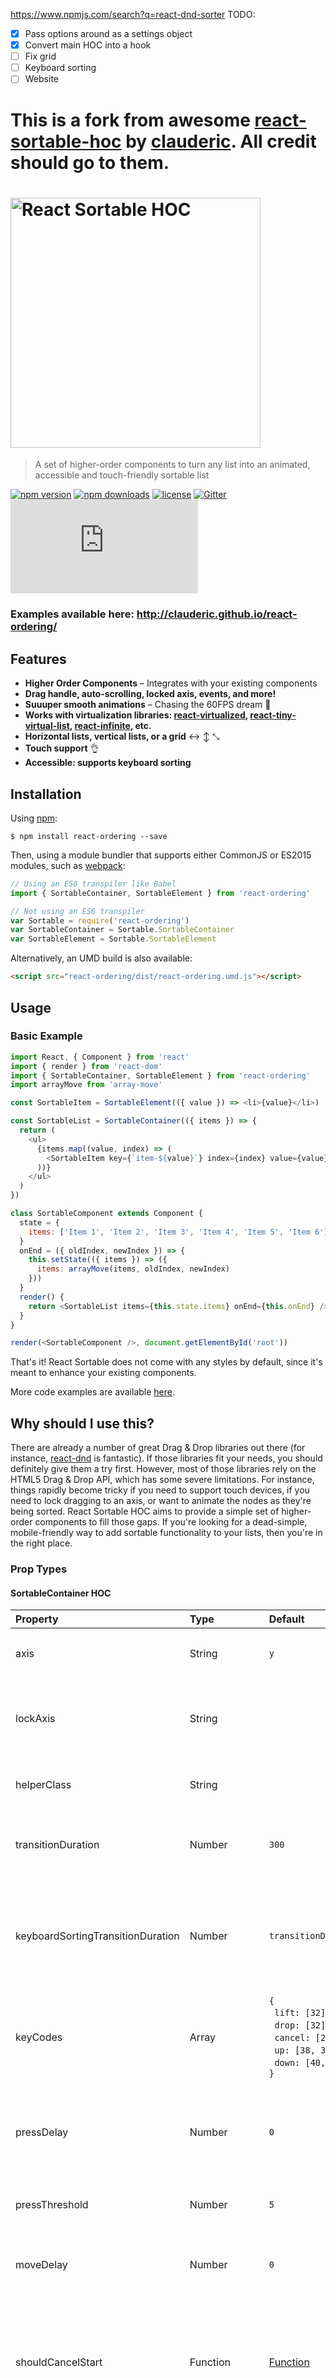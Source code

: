 https://www.npmjs.com/search?q=react-dnd-sorter
TODO:

- [x] Pass options around as a settings object
- [x] Convert main HOC into a hook
- [ ] Fix grid
- [ ] Keyboard sorting
- [ ] Website

# This is a fork from awesome [react-sortable-hoc](https://github.com/clauderic/react-sortable-hoc) by [clauderic](https://github.com/clauderic). All credit should go to them.

# <img src="https://user-images.githubusercontent.com/1416436/54170652-dfd59d80-444d-11e9-9c51-658638c0454b.png" width="400" alt="React Sortable HOC" />

> A set of higher-order components to turn any list into an animated, accessible and touch-friendly sortable list

[![npm version](https://img.shields.io/npm/v/react-ordering.svg)](https://www.npmjs.com/package/react-ordering)
[![npm downloads](https://img.shields.io/npm/dm/react-ordering.svg)](https://www.npmjs.com/package/react-ordering)
[![license](https://img.shields.io/github/license/mashape/apistatus.svg?maxAge=2592000)](https://github.com/clauderic/react-ordering/blob/master/LICENSE)
[![Gitter](https://badges.gitter.im/clauderic/react-ordering.svg)](https://gitter.im/clauderic/react-ordering)
![gzip size](http://img.badgesize.io/https://npmcdn.com/react-ordering/dist/react-ordering.umd.min.js?compression=gzip)

### Examples available here: <a href="#">http://clauderic.github.io/react-ordering/</a>

## Features

- **Higher Order Components** – Integrates with your existing components
- **Drag handle, auto-scrolling, locked axis, events, and more!**
- **Suuuper smooth animations** – Chasing the 60FPS dream 🌈
- **Works with virtualization libraries: [react-virtualized](https://github.com/bvaughn/react-virtualized/), [react-tiny-virtual-list](https://github.com/clauderic/react-tiny-virtual-list), [react-infinite](https://github.com/seatgeek/react-infinite), etc.**
- **Horizontal lists, vertical lists, or a grid** ↔ ↕ ⤡
- **Touch support** 👌
- **Accessible: supports keyboard sorting**

## Installation

Using [npm](https://www.npmjs.com/package/react-ordering):

    $ npm install react-ordering --save

Then, using a module bundler that supports either CommonJS or ES2015 modules, such as [webpack](https://github.com/webpack/webpack):

```js
// Using an ES6 transpiler like Babel
import { SortableContainer, SortableElement } from 'react-ordering'

// Not using an ES6 transpiler
var Sortable = require('react-ordering')
var SortableContainer = Sortable.SortableContainer
var SortableElement = Sortable.SortableElement
```

Alternatively, an UMD build is also available:

```html
<script src="react-ordering/dist/react-ordering.umd.js"></script>
```

## Usage

### Basic Example

```js
import React, { Component } from 'react'
import { render } from 'react-dom'
import { SortableContainer, SortableElement } from 'react-ordering'
import arrayMove from 'array-move'

const SortableItem = SortableElement(({ value }) => <li>{value}</li>)

const SortableList = SortableContainer(({ items }) => {
  return (
    <ul>
      {items.map((value, index) => (
        <SortableItem key={`item-${value}`} index={index} value={value} />
      ))}
    </ul>
  )
})

class SortableComponent extends Component {
  state = {
    items: ['Item 1', 'Item 2', 'Item 3', 'Item 4', 'Item 5', 'Item 6']
  }
  onEnd = ({ oldIndex, newIndex }) => {
    this.setState(({ items }) => ({
      items: arrayMove(items, oldIndex, newIndex)
    }))
  }
  render() {
    return <SortableList items={this.state.items} onEnd={this.onEnd} />
  }
}

render(<SortableComponent />, document.getElementById('root'))
```

That's it! React Sortable does not come with any styles by default, since it's meant to enhance your existing components.

More code examples are available [here](https://github.com/clauderic/react-ordering/blob/master/examples/).

## Why should I use this?

There are already a number of great Drag & Drop libraries out there (for instance, [react-dnd](https://github.com/gaearon/react-dnd/) is fantastic). If those libraries fit your needs, you should definitely give them a try first. However, most of those libraries rely on the HTML5 Drag & Drop API, which has some severe limitations. For instance, things rapidly become tricky if you need to support touch devices, if you need to lock dragging to an axis, or want to animate the nodes as they're being sorted. React Sortable HOC aims to provide a simple set of higher-order components to fill those gaps. If you're looking for a dead-simple, mobile-friendly way to add sortable functionality to your lists, then you're in the right place.

### Prop Types

#### SortableContainer HOC

| Property                          | Type                                                      | Default                                                                                                                                                                  | Description                                                                                                                                                                                                                                                                                                                                                                                                                                                            |
| :-------------------------------- | :-------------------------------------------------------- | :----------------------------------------------------------------------------------------------------------------------------------------------------------------------- | :--------------------------------------------------------------------------------------------------------------------------------------------------------------------------------------------------------------------------------------------------------------------------------------------------------------------------------------------------------------------------------------------------------------------------------------------------------------------- |
| axis                              | String                                                    | `y`                                                                                                                                                                      | Items can be sorted horizontally, vertically or in a grid. Possible values: `x`, `y` or `xy`                                                                                                                                                                                                                                                                                                                                                                           |
| lockAxis                          | String                                                    |                                                                                                                                                                          | If you'd like, you can lock movement to an axis while sorting. This is not something that is possible with HTML5 Drag & Drop. Possible values: `x` or `y`.                                                                                                                                                                                                                                                                                                             |
| helperClass                       | String                                                    |                                                                                                                                                                          | You can provide a class you'd like to add to the sortable helper to add some styles to it                                                                                                                                                                                                                                                                                                                                                                              |
| transitionDuration                | Number                                                    | `300`                                                                                                                                                                    | The duration of the transition when elements shift positions. Set this to `0` if you'd like to disable transitions                                                                                                                                                                                                                                                                                                                                                     |
| keyboardSortingTransitionDuration | Number                                                    | `transitionDuration`                                                                                                                                                     | The duration of the transition when the helper is shifted during keyboard sorting. Set this to `0` if you'd like to disable transitions for the keyboard sorting helper. Defaults to the value set for `transitionDuration` if undefined                                                                                                                                                                                                                               |
| keyCodes                          | Array<Number>                                             | `{`<br/>&nbsp;&nbsp;`lift: [32],`<br/>&nbsp;&nbsp;`drop: [32],`<br/>&nbsp;&nbsp;`cancel: [27],`<br/>&nbsp;&nbsp;`up: [38, 37],`<br/>&nbsp;&nbsp;`down: [40, 39]`<br/>`}` | An object containing an array of keycodes for each keyboard-accessible action.                                                                                                                                                                                                                                                                                                                                                                                         |
| pressDelay                        | Number                                                    | `0`                                                                                                                                                                      | If you'd like elements to only become sortable after being pressed for a certain time, change this property. A good sensible default value for mobile is `200`. Cannot be used in conjunction with the `moveDelay` prop.                                                                                                                                                                                                                                               |
| pressThreshold                    | Number                                                    | `5`                                                                                                                                                                      | Number of pixels of movement to tolerate before ignoring a press event.                                                                                                                                                                                                                                                                                                                                                                                                |
| moveDelay                         | Number                                                    | `0`                                                                                                                                                                      | If you'd like elements to only become sortable after being dragged a certain number of pixels. Cannot be used in conjunction with the `pressDelay` prop.                                                                                                                                                                                                                                                                                                               |
| shouldCancelStart                 | Function                                                  | [Function](https://github.com/clauderic/react-ordering/blob/master/src/SortableContainer/index.js#L48)                                                                   | This function is invoked before sorting begins, and can be used to programatically cancel sorting before it begins. By default, it will cancel sorting if the event target is either an `input`, `textarea`, `select` or `option`.                                                                                                                                                                                                                                     |
| updateBeforeSortStart             | Function                                                  |                                                                                                                                                                          | This function is invoked before sorting begins. It can return a promise, allowing you to run asynchronous updates (such as `setState`) before sorting begins. `function({node, index, collection, isKeySorting}, event)`                                                                                                                                                                                                                                               |
| onStart                           | Function                                                  |                                                                                                                                                                          | Callback that is invoked when sorting begins. `function({node, index, collection, isKeySorting}, event)`                                                                                                                                                                                                                                                                                                                                                               |
| onMove                            | Function                                                  |                                                                                                                                                                          | Callback that is invoked during sorting as the cursor moves. `function(event)`                                                                                                                                                                                                                                                                                                                                                                                         |
| onOver                            | Function                                                  |                                                                                                                                                                          | Callback that is invoked when moving over an item. `function({index, oldIndex, newIndex, collection, isKeySorting}, e)`                                                                                                                                                                                                                                                                                                                                                |
| onEnd                             | Function                                                  |                                                                                                                                                                          | Callback that is invoked when sorting ends. `function({oldIndex, newIndex, collection, isKeySorting}, e)`                                                                                                                                                                                                                                                                                                                                                              |
| withHandle                        | Boolean                                                   | `false`                                                                                                                                                                  | If you're using the `SortableHandle` HOC, set this to `true`                                                                                                                                                                                                                                                                                                                                                                                                           |
| useWindowAsScrollContainer        | Boolean                                                   | `false`                                                                                                                                                                  | If you want, you can set the `window` as the scrolling container                                                                                                                                                                                                                                                                                                                                                                                                       |
| hideSortableGhost                 | Boolean                                                   | `true`                                                                                                                                                                   | Whether to auto-hide the ghost element. By default, as a convenience, React Sortable List will automatically hide the element that is currently being sorted. Set this to false if you would like to apply your own styling.                                                                                                                                                                                                                                           |
| lockToContainerEdges              | Boolean                                                   | `false`                                                                                                                                                                  | You can lock movement of the sortable element to it's parent `SortableContainer`                                                                                                                                                                                                                                                                                                                                                                                       |
| lockOffset                        | `OffsetValue`\* &#124; [`OffsetValue`\*, `OffsetValue`\*] | `"50%"`                                                                                                                                                                  | When`lockToContainerEdges`is set to`true`, this controls the offset moveDelay between the sortable helper and the top/bottom edges of it's parent`SortableContainer`. Percentage values are relative to the height of the item currently being sorted. If you wish to specify different behaviours for locking to the _top_ of the container vs the _bottom_, you may also pass in an`array`(For example:`["0%", "100%"]`).                                            |
| getContainer                      | Function                                                  |                                                                                                                                                                          | Optional function to return the scrollable container element. This property defaults to the `SortableContainer` element itself or (if `useWindowAsScrollContainer` is true) the window. Use this function to specify a custom container object (eg this is useful for integrating with certain 3rd party components such as `FlexTable`). This function is passed a single parameter (the `wrappedInstance` React element) and it is expected to return a DOM element. |
| getHelperDimensions               | Function                                                  | [Function](https://github.com/clauderic/react-ordering/blob/master/src/SortableContainer/index.js#L74-L77)                                                               | Optional `function({node, index, collection})` that should return the computed dimensions of the SortableHelper. See [default implementation](https://github.com/clauderic/react-ordering/blob/master/src/SortableContainer/defaultGetHelperDimensions.js) for more details                                                                                                                                                                                            |
| helperContainer                   | HTMLElement &#124; Function                               | `document.body`                                                                                                                                                          | By default, the cloned sortable helper is appended to the document body. Use this prop to specify a different container for the sortable clone to be appended to. Accepts an `HTMLElement` or a function returning an `HTMLElement` that will be invoked before right before sorting begins                                                                                                                                                                            |
| withoutAutoscroll                 | Boolean                                                   | `false`                                                                                                                                                                  | Disables autoscrolling while dragging                                                                                                                                                                                                                                                                                                                                                                                                                                  |

\* `OffsetValue` can either be a finite `Number` or a `String` made up of a number and a unit (`px` or `%`).
Examples: `10` (which is the same as `"10px"`), `"50%"`

#### SortableElement HOC

| Property   | Type             | Default | Required? | Description                                                                                                                                                                                                                           |
| :--------- | :--------------- | :------ | :-------: | :------------------------------------------------------------------------------------------------------------------------------------------------------------------------------------------------------------------------------------ |
| index      | Number           |         |     ✓     | This is the element's sortableIndex within it's collection. This prop is required.                                                                                                                                                    |
| collection | Number or String | `0`     |           | The collection the element is part of. This is useful if you have multiple groups of sortable elements within the same `SortableContainer`. [Example](http://clauderic.github.io/react-ordering/#/basic-configuration/multiple-lists) |
| disabled   | Boolean          | `false` |           | Whether the element should be sortable or not                                                                                                                                                                                         |

## FAQ

### Running Examples

In root folder, run the following commands to launch React Storybook:

```
$ npm install
$ npm start
```

### Accessibility

React Sortable HOC supports keyboard sorting out of the box. To enable it, make sure your `SortableElement` or `SortableHandle` is focusable. This can be done by setting `tabIndex={0}` on the outermost HTML node rendered by the component you're enhancing with `SortableElement` or `SortableHandle`.

Once an item is focused/tabbed to, pressing `SPACE` picks it up, `ArrowUp` or `ArrowLeft` moves it one place backward in the list, `ArrowDown` or `ArrowRight` moves items one place forward in the list, pressing `SPACE` again drops the item in its new position. Pressing `ESC` before the item is dropped will cancel the sort operations.

### Grid support

Need to sort items in a grid? We've got you covered! Just set the `axis` prop to `xy`. Grid support is currently limited to a setup where all the cells in the grid have the same width and height, though we're working hard to get variable width support in the near future.

### Item disappearing when sorting / CSS issues

Upon sorting, `react-ordering` creates a clone of the element you are sorting (the _sortable-helper_) and appends it to the end of the `<body>` tag. The original element will still be in-place to preserve its position in the DOM until the end of the drag (with inline-styling to make it invisible). If the _sortable-helper_ gets messed up from a CSS standpoint, consider that maybe your selectors to the draggable item are dependent on a parent element which isn't present anymore (again, since the _sortable-helper_ is at the end of the `<body>`). This can also be a `z-index` issue, for example, when using `react-ordering` within a Bootstrap modal, you'll need to increase the `z-index` of the SortableHelper so it is displayed on top of the modal (see [#87](https://github.com/clauderic/react-ordering/issues/87) for more details).

### Click events being swallowed

By default, `react-ordering` is triggered immediately on `mousedown`. If you'd like to prevent this behaviour, there are a number of strategies readily available. You can use the `moveDelay` prop to set a minimum moveDelay (in pixels) to be dragged before sorting is enabled. You can also use the `pressDelay` prop to add a delay before sorting is enabled. Alternatively, you can also use the [SortableHandle](https://github.com/clauderic/react-ordering/blob/master/src/SortableHandle/index.js) HOC.

### Wrapper props not passed down to wrapped Component

All props for `SortableContainer` and `SortableElement` listed above are intentionally consumed by the wrapper component and are **not** passed down to the wrapped component. To make them available pass down the desired prop again with a different name. E.g.:

```js
const SortableItem = SortableElement(({ value, sortIndex }) => (
  <li>
    {value} - #{sortIndex}
  </li>
))

const SortableList = SortableContainer(({ items }) => {
  return (
    <ul>
      {items.map((value, index) => (
        <SortableItem key={`item-${index}`} index={index} sortIndex={index} value={value} />
      ))}
    </ul>
  )
})
```

## Dependencies

React Sortable HOC only depends on [invariant](https://github.com/zertosh/invariant). It has the following peerDependencies: `react`, `react-dom`

## Reporting Issues

If believe you've found an issue, please [report it](https://github.com/clauderic/react-ordering/issues) along with any relevant details to reproduce it. The easiest way to do so is to fork the `react-ordering` basic setup sandbox on [CodeSandbox](https://codesandbox.io/s/o104x95y86):

[![Edit on CodeSandbox](https://codesandbox.io/static/img/play-codesandbox.svg)](https://codesandbox.io/s/react-ordering-starter-o104x95y86)

## Asking for help

Please do not use the issue tracker for personal support requests. Instead, use [Gitter](https://gitter.im/clauderic/react-ordering) or StackOverflow.

## Contributions

Yes please! Feature requests / pull requests are welcome.
